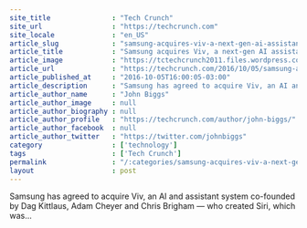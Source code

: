 ```yaml
---
site_title               : "Tech Crunch"
site_url                 : "https://techcrunch.com"
site_locale              : "en_US"
article_slug             : "samsung-acquires-viv-a-next-gen-ai-assistant-built-by-the-creators-of-apples-siri"
article_title            : "Samsung acquires Viv, a next-gen AI assistant built by the creators of Apple’s Siri"
article_image            : "https://tctechcrunch2011.files.wordpress.com/2016/05/tcdisrupt_ny16-8942.jpg?w=764&h=400&crop=1"
article_url              : "https://techcrunch.com/2016/10/05/samsung-acquires-viv-a-next-gen-ai-assistant-built-by-creators-of-apples-siri/"
article_published_at     : "2016-10-05T16:00:05-03:00"
article_description      : "Samsung has agreed to acquire Viv, an AI and assistant system co-founded by Dag Kittlaus, Adam Cheyer and Chris Brigham — who created Siri, which was..."
article_author_name      : "John Biggs"
article_author_image     : null
article_author_biography : null
article_author_profile   : "https://techcrunch.com/author/john-biggs/"
article_author_facebook  : null
article_author_twitter   : "https://twitter.com/johnbiggs"
category                 : ['technology']
tags                     : ['Tech Crunch']
permalink                : "/:categories/samsung-acquires-viv-a-next-gen-ai-assistant-built-by-the-creators-of-apples-siri/"
layout                   : post
---
```


Samsung has agreed to acquire Viv, an AI and assistant system co-founded by Dag Kittlaus, Adam Cheyer and Chris Brigham — who created Siri, which was...
